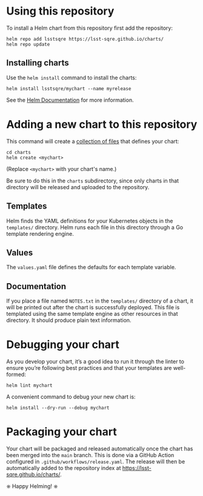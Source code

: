 # Using this repository

To install a Helm chart from this repository first add the repository:

```
helm repo add lsstsqre https://lsst-sqre.github.io/charts/
helm repo update
```

## Installing charts

Use the `helm install` command to install the charts:

```
helm install lsstsqre/mychart --name myrelease
```

See the [Helm Documentation](https://helm.sh/docs/) for more information.

# Adding a new chart to this repository

This command will create a [collection of files](https://helm.sh/docs/topics/charts/#the-chart-file-structure) that defines your chart:

```
cd charts
helm create <mychart>
```

(Replace `<mychart>` with your chart's name.)

Be sure to do this in the `charts` subdirectory, since only charts in that directory will be released and uploaded to the repository.

## Templates

Helm finds the YAML definitions for your Kubernetes objects in the `templates/` directory.
Helm runs each file in this directory through a Go template rendering engine.

## Values

The `values.yaml` file defines the defaults for each template variable.

## Documentation

If you place a file named `NOTES.txt` in the `templates/` directory of a chart, it will be printed out after the chart is successfully deployed.
This file is templated using the same template engine as other resources in that directory.
It should produce plain text information.

# Debugging your chart

As you develop your chart, it’s a good idea to run it through the linter to ensure you’re following best practices and that your templates are well-formed:

```
helm lint mychart
```

A convenient command to debug your new chart is:

```
helm install --dry-run --debug mychart
```

# Packaging your chart

Your chart will be packaged and released automatically once the chart has been merged into the `main` branch.
This is done via a GitHub Action configured in `.github/workflows/release.yaml`.
The release will then be automatically added to the repository index at https://lsst-sqre.github.io/charts/.

⎈ Happy Helming! ⎈
